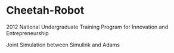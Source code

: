 # Cheetah-Robot
2012 National Undergraduate Training Program for Innovation and Entrepreneurship

Joint Simulation between Simulink and Adams
